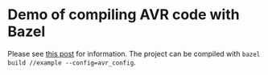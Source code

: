 # Demo of compiling AVR code with Bazel

Please see [this post](https://retrylife.ca/post/68dk02l4) for information. The project can be compiled with `bazel build //example --config=avr_config`.
